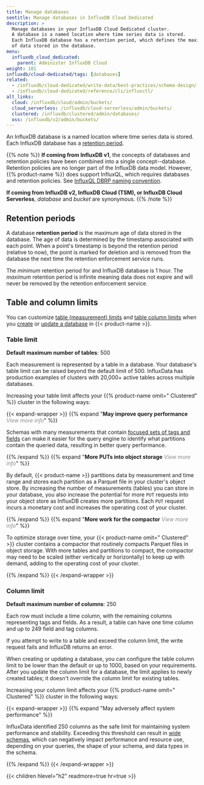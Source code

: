 ```yaml
---
title: Manage databases
seotitle: Manage databases in InfluxDB Cloud Dedicated
description: >
  Manage databases in your InfluxDB Cloud Dedicated cluster.
  A database is a named location where time series data is stored.
  Each InfluxDB database has a retention period, which defines the maximum age
  of data stored in the database.
menu:
  influxdb_cloud_dedicated:
    parent: Administer InfluxDB Cloud
weight: 101
influxdb/cloud-dedicated/tags: [databases]
related:
  - /influxdb/cloud-dedicated/write-data/best-practices/schema-design/
  - /influxdb/cloud-dedicated/reference/cli/influxctl/
alt_links:
  cloud: /influxdb/cloud/admin/buckets/
  cloud_serverless: /influxdb/cloud-serverless/admin/buckets/
  clustered: /influxdb/clustered/admin/databases/
  oss: /influxdb/v2/admin/buckets/
---
```


An InfluxDB database is a named location where time series data is stored.
Each InfluxDB database has a [retention period](#retention-periods).

{{% note %}}
**If coming from InfluxDB v1**, the concepts of databases and retention policies
have been combined into a single concept--database. Retention policies are no
longer part of the InfluxDB data model.
However, {{% product-name %}} does
support InfluxQL, which requires databases and retention policies.
See [InfluxQL DBRP naming convention](/influxdb/cloud-dedicated/admin/databases/create/#influxql-dbrp-naming-convention).

**If coming from InfluxDB v2, InfluxDB Cloud (TSM), or InfluxDB Cloud Serverless**,
_database_ and _bucket_ are synonymous.
{{% /note %}}

## Retention periods

A database **retention period** is the maximum age of data stored in the database.
The age of data is determined by the timestamp associated with each point.
When a point's timestamp is beyond the retention period (relative to now), the
point is marked for deletion and is removed from the database the next time the
retention enforcement service runs.

The _minimum_ retention period for and InfluxDB database is 1 hour.
The _maximum_ retention period is infinite meaning data does not expire and will
never be removed by the retention enforcement service.

## Table and column limits

You can customize [table (measurement) limits](#table-limit) and
[table column limits](#column-limit) when you
[create](#create-a-database) or
[update a database](#update-a-database) in {{< product-name >}}.

### Table limit

**Default maximum number of tables**: 500

Each measurement is represented by a table in a database.
Your database's table limit can be raised beyond the default limit of 500.
InfluxData has production examples of clusters with 20,000+ active tables across
multiple databases.

Increasing your table limit affects your {{% product-name omit=" Clustered" %}}
cluster in the following ways:

{{< expand-wrapper >}}
{{% expand "**May improve query performance** <em style='opacity:.5;font-weight:normal;'>View more info</em>" %}}

Schemas with many measurements that contain
[focused sets of tags and fields](/influxdb/cloud-dedicated/write-data/best-practices/schema-design/#design-for-performance)
can make it easier for the query engine to
identify what partitions contain the queried data, resulting in better
query performance.

{{% /expand %}}
{{% expand "**More PUTs into object storage** <em style='opacity:.5;font-weight:normal;'>View more info</em>" %}}

By default, {{< product-name >}} partitions
data by measurement and time range and stores each partition as a Parquet
file in your cluster's object store. By increasing the number of measurements
(tables) you can store in your database, you also increase the potential for
more `PUT` requests into your object store as InfluxDB creates more partitions.
Each `PUT` request incurs a monetary cost and increases the operating cost of
your cluster.

{{% /expand %}}
{{% expand "**More work for the compactor** <em style='opacity:.5;font-weight:normal;'>View more info</em>" %}}

To optimize storage over time, your {{< product-name omit=" Clustered" >}}
cluster contains a compactor that routinely compacts Parquet files in object storage.
With more tables and partitions to compact, the compactor may need to be scaled
(either vertically or horizontally) to keep up with demand, adding to the
operating cost of your cluster.

{{% /expand %}}
{{< /expand-wrapper >}}

### Column limit

**Default maximum number of columns**: 250

Each row must include a time column, with the remaining columns representing
tags and fields.
As a result, a table can have one time column and up to 249 field and tag columns.

If you attempt to write to a table and exceed the column limit, the write
request fails and InfluxDB returns an error.

When creating or updating a database, you can configure the table column limit to be
lower than the default or up to 1000, based on your requirements.
After you update the column limit for a database, the limit applies to newly
created tables; it doesn't override the column limit for existing tables.

Increasing your column limit affects your {{% product-name omit=" Clustered" %}}
cluster in the following ways:

{{< expand-wrapper >}}
{{% expand "May adversely affect system performance" %}}

InfluxData identified 250 columns as the safe limit for maintaining system
performance and stability.
Exceeding this threshold can result in
[wide schemas](/influxdb/cloud-dedicated/write-data/best-practices/schema-design/#avoid-wide-schemas),
which can negatively impact performance and resource use,
depending on your queries, the shape of your schema, and data types in the schema.

{{% /expand %}}
{{< /expand-wrapper >}}

{{< children hlevel="h2" readmore=true hr=true >}}
